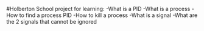 #Holberton School project for learning:
-What is a PID
-What is a process
-How to find a process PID
-How to kill a process
-What is a signal
-What are the 2 signals that cannot be ignored
